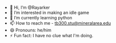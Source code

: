 - 👋 Hi, I’m @Rayarker
- 👀 I’m interested in making an idle game
- 🌱 I’m currently learning python
- 📫 How to reach me - tb300.stu@mineralarea.edu
- 😄 Pronouns: he/him
- ⚡ Fun fact: I have no clue what I'm doing.

<!---
Rayarker/Rayarker is a ✨ special ✨ repository because its `README.md` (this file) appears on your GitHub profile.
You can click the Preview link to take a look at your changes.
--->
